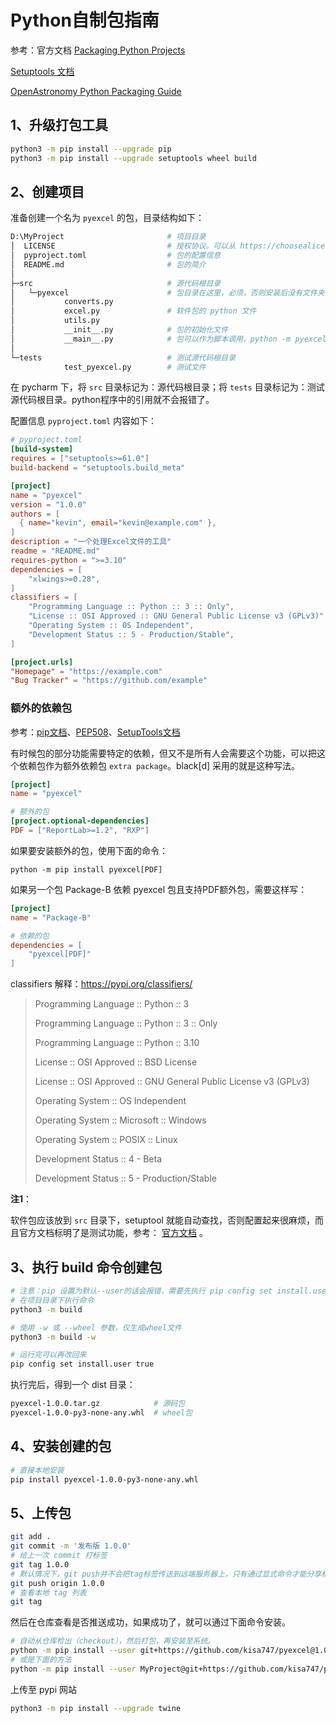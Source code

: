 # Python自制包指南

参考：官方文档 [Packaging Python Projects](https://packaging.python.org/en/latest/tutorials/packaging-projects)

[Setuptools 文档](https://setuptools.pypa.io/en/latest/userguide/quickstart.html)

[OpenAstronomy Python Packaging Guide](https://packaging-guide.openastronomy.org/en/latest/index.html#)

## 1、升级打包工具

```sh
python3 -m pip install --upgrade pip
python3 -m pip install --upgrade setuptools wheel build
```

## 2、创建项目

准备创建一个名为 `pyexcel` 的包，目录结构如下：

```sh
D:\MyProject                       # 项目目录
│  LICENSE                         # 授权协议。可以从 https://choosealicense.com 选择合适的授权协议
│  pyproject.toml                  # 包的配置信息
│  README.md                       # 包的简介
│
├─src                              # 源代码根目录
│   └─pyexcel                      # 包目录在这里，必须，否则安装后没有文件夹
│           converts.py
│           excel.py               # 软件包的 python 文件
│           utils.py
│           __init__.py            # 包的初始化文件
│           __main__.py            # 包可以作为脚本调用，python -m pyexcel
│
└─tests                            # 测试源代码根目录
            test_pyexcel.py        # 测试文件
```

在 pycharm 下，将 `src` 目录标记为：源代码根目录；将 `tests` 目录标记为：测试源代码根目录。python程序中的引用就不会报错了。

配置信息 `pyproject.toml` 内容如下：

```toml
# pyproject.toml
[build-system]
requires = ["setuptools>=61.0"]
build-backend = "setuptools.build_meta"

[project]
name = "pyexcel"
version = "1.0.0"
authors = [
  { name="kevin", email="kevin@example.com" },
]
description = "一个处理Excel文件的工具"
readme = "README.md"
requires-python = ">=3.10"
dependencies = [
    "xlwings>=0.28",
]
classifiers = [
    "Programming Language :: Python :: 3 :: Only",
    "License :: OSI Approved :: GNU General Public License v3 (GPLv3)",
    "Operating System :: OS Independent",
    "Development Status :: 5 - Production/Stable",
]

[project.urls]
"Homepage" = "https://example.com"
"Bug Tracker" = "https://github.com/example"
```

### 额外的依赖包

参考：[pip文档](https://pip.pypa.io/en/stable/cli/pip_install/#examples)、[PEP508](https://peps.python.org/pep-0508/#extras)、[SetupTools文档](https://setuptools.pypa.io/en/latest/userguide/dependency_management.html#optional-dependencies)

有时候包的部分功能需要特定的依赖，但又不是所有人会需要这个功能，可以把这个依赖包作为额外依赖包 `extra package`。black[d] 采用的就是这种写法。

```toml
[project]
name = "pyexcel"

# 额外的包
[project.optional-dependencies]
PDF = ["ReportLab>=1.2", "RXP"]
```

如果要安装额外的包，使用下面的命令：

```shell
python -m pip install pyexcel[PDF]
```

如果另一个包 Package-B 依赖 pyexcel 包且支持PDF额外包，需要这样写：

```toml
[project]
name = "Package-B"

# 依赖的包
dependencies = [
    "pyexcel[PDF]"
]
```

classifiers 解释：https://pypi.org/classifiers/

>Programming Language :: Python :: 3
>
>Programming Language :: Python :: 3 :: Only
>
>Programming Language :: Python :: 3.10
>
>License :: OSI Approved :: BSD License
>
>License :: OSI Approved :: GNU General Public License v3 (GPLv3)
>
>Operating System :: OS Independent
>
>Operating System :: Microsoft :: Windows
>
>Operating System :: POSIX :: Linux
>
>Development Status :: 4 - Beta
>
>Development Status :: 5 - Production/Stable

**注1**：

软件包应该放到 `src` 目录下，setuptool 就能自动查找，否则配置起来很麻烦，而且官方文档标明了是测试功能，参考： [官方文档](https://setuptools.pypa.io/en/latest/userguide/package_discovery.html)  。

## 3、执行 build 命令创建包

```sh
# 注意：pip 设置为默认--user的话会报错，需要先执行 pip config set install.user false
# 在项目目录下执行命令
python3 -m build

# 使用 -w 或 --wheel 参数，仅生成wheel文件
python3 -m build -w

# 运行完可以再改回来
pip config set install.user true
```

执行完后，得到一个 dist 目录：

```sh
pyexcel-1.0.0.tar.gz            # 源码包
pyexcel-1.0.0-py3-none-any.whl  # wheel包
```

## 4、安装创建的包

```sh
# 直接本地安装
pip install pyexcel-1.0.0-py3-none-any.whl
```

## 5、上传包

```sh
git add .
git commit -m '发布版 1.0.0'
# 给上一次 commit 打标签
git tag 1.0.0
# 默认情况下，git push并不会把tag标签传送到远端服务器上，只有通过显式命令才能分享标签到远端仓库。
git push origin 1.0.0
# 查看本地 tag 列表
git tag
```

然后在仓库查看是否推送成功，如果成功了，就可以通过下面命令安装。

```sh
# 自动从仓库检出（checkout），然后打包，再安装至系统。
python -m pip install --user git+https://github.com/kisa747/pyexcel@1.0.0
# 或是下面的方法
python -m pip install --user MyProject@git+https://github.com/kisa747/pyexcel@1.0.0
```

上传至 pypi 网站

```sh
python3 -m pip install --upgrade twine
```
